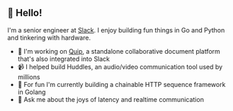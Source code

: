 ## 👋 Hello!
I'm a senior engineer at [Slack](https://www.slack.com/). I enjoy building fun things in Go and Python and tinkering with hardware.
- 📄 I'm working on [Quip](https://www.quip.com/), a standalone collaborative document platform that's also integrated into Slack
- 📹 I helped build Huddles, an audio/video communication tool used by millions
- 🔭 For fun I'm currently building a chainable HTTP sequence framework in Golang
- 💬 Ask me about the joys of latency and realtime communication

<!--
**jhight/jhight** is a ✨ _special_ ✨ repository because its `README.md` (this file) appears on your GitHub profile.

Here are some ideas to get you started:

- 🔭 I’m currently working on ...
- 🌱 I’m currently learning ...
- 👯 I’m looking to collaborate on ...
- 🤔 I’m looking for help with ...
- 💬 Ask me about ...
- 📫 How to reach me: ...
- 😄 Pronouns: ...
- ⚡ Fun fact: ...
-->
